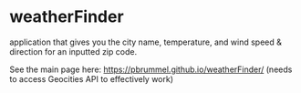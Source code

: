 # weatherFinder
application that gives you the city name, temperature, and wind speed &amp; direction for an inputted zip code.

See the main page here: https://pbrummel.github.io/weatherFinder/ (needs to access Geocities API to effectively work)

